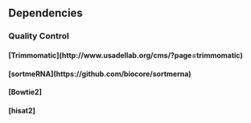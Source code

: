 
<h2> Dependencies
<h3>  Quality Control
<h4>    [Trimmomatic](http://www.usadellab.org/cms/?page=trimmomatic)
<h4>    [sortmeRNA](https://github.com/biocore/sortmerna)
<h4>    [Bowtie2]
<h4>    [hisat2]
<h4>    
